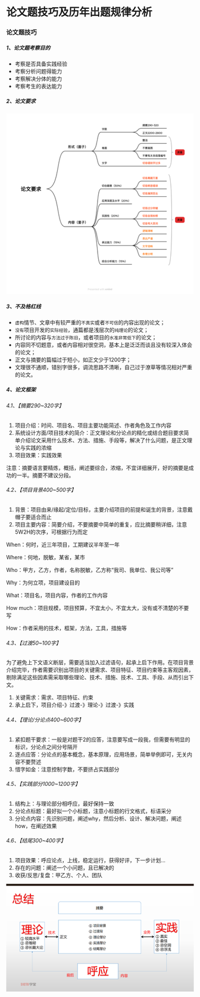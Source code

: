 # 论文题技巧及历年出题规律分析



### 论文题技巧

##### 1、论文题考察目的

- 考察是否具备实践经验
- 考察分析问题得能力
- 考察解决分体的能力
- 考察考生的表达能力

##### 2、论文要求

![论文要求](../../_media/image/ncre/论文要求.png)

##### 3、不及格红线

- `虚构`情节、文章中有较严重的`不真实`或者`不可信`的内容出现的论文；
- `没有`项目开发的`实际经验`，通篇都是浅层次的`纯理论`的论文；
- 所讨论的内容与`方法过于陈旧`，或者项目的`水准非常低下`的论文；
- 内容同不切题意，或者内容相对很空洞，基本上是泛泛而谈且没有较深入体会的论文；
- 正文与摘要的篇幅过于短小，如正文少于1200字；
- 文理很不通顺，错别字很多，调流思路不清晰，自己过于潦草等情况相对严重的论文。

##### 4、论文框架

###### 4.1、【摘要290~320字】

1. 项目介绍：时间、项目名、项目主要功能简述、作者角色及工作内容
2. 系统设计方面/项目技术的简介：正文理论和分论点的精化或结合题目要求简单介绍论文采用什么技术、方法、措施、手段等，解决了什么问题，是正文理论与实践的浓缩
3. 项目效果：实践效果

注意：摘要语言要精炼，概括，阐述要综合，浓缩，不宜详细展开，好的摘要是成功的一半。摘要不建议分段。

###### 4.2、【项目背景400~500字】

1. 背景：项目由来/缘起/定位/目标，主要介绍项目的前提和诞生的背景，注意戴帽子要适合而止
2. 项目主要内容：简要介绍，不要摘要中简单的重复，应比摘要稍详细，注意5W2H的次序，可根据行为而定

When：何时，近三年项目，工期建议半年至一年

Where：何地，脱敏，某省，某市

Who：甲方，乙方，作者，名称脱敏，乙方称“我司、我单位、我公司等”

Why：为何立项，项目建设目的

What：项目名，项目内容，作者的工作内容

How much：项目规模，项目预算，不宜太小，不宜太大，没有或不清楚的不要写

How：作者采用的技术，框架，方法，工具，措施等

###### 4.3、【过渡50~100字】

​    为了避免上下文语义断层，需要适当加入过滤语句，起承上启下作用。在项目背景介绍完毕，作者需要识别出项目的关键需求、项目特征、项目约束等主客观因素，剔除满足这些因素需采取哪些理论、技术、措施、技术、工具、手段、从而引出下文。

1. 关键需求：需求、项目特征、约束
2. 承上启下，项目介绍-》过渡-》理论-》过渡-》实践

###### 4.4、【理论/分论点400~600字】

1. 紧扣题干要求：一般是对题干2的应答，注意要写成一段我，但需要有明显的标识，分论点之间分号隔开
2. 逐点应答：分论点的基本概念，基本原理，应用场景，简单举例即可，无关内容不要赘述
3. 惜字如金：注意控制字数，不要挤占实践部分

###### 4.5、【实践部分1000~1200字】

1. 结构上：与理论部分相呼应，最好保持一致
2. 分论点标题：最好拟一个小标题，注意小标题的行文格式，标语采分
3. 分论点内容：先识别问题，阐述why，然后分析、设计、解决问题，阐述how，在阐述效果

###### 4.6、【结尾300~400字】

1. 项目效果：呼应论点，上线，稳定运行，获得好评，下一步计划...
2. 存在的问题：阐述一个小问题，且已解决的
3. 收获/反思/复盘：甲乙方、个人、团队

![image-20231009183615379](../../_media/image/ncre/论文框架.png)